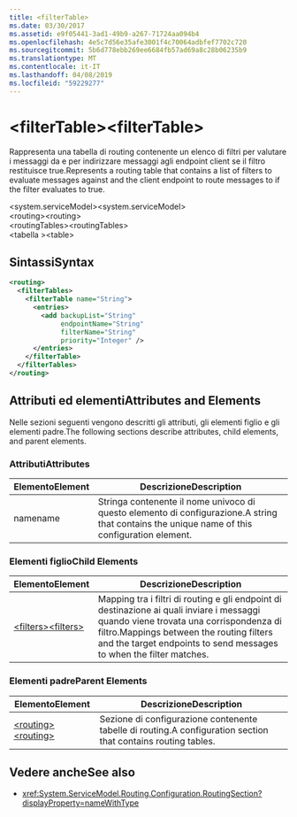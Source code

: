 ```yaml
---
title: <filterTable>
ms.date: 03/30/2017
ms.assetid: e9f05441-3ad1-49b9-a267-71724aa094b4
ms.openlocfilehash: 4e5c7d56e35afe3001f4c70064adbfef7702c720
ms.sourcegitcommit: 5b6d778ebb269ee6684fb57ad69a8c28b06235b9
ms.translationtype: MT
ms.contentlocale: it-IT
ms.lasthandoff: 04/08/2019
ms.locfileid: "59229277"
---
```

# <a name="filtertable"></a><span data-ttu-id="83532-101">\<filterTable></span><span class="sxs-lookup"><span data-stu-id="83532-101">\<filterTable></span></span>
<span data-ttu-id="83532-102">Rappresenta una tabella di routing contenente un elenco di filtri per valutare i messaggi da e per indirizzare messaggi agli endpoint client se il filtro restituisce true.</span><span class="sxs-lookup"><span data-stu-id="83532-102">Represents a routing table that contains a list of filters to evaluate messages against and the client endpoint to route messages to if the filter evaluates to true.</span></span>  
  
 <span data-ttu-id="83532-103">\<system.serviceModel></span><span class="sxs-lookup"><span data-stu-id="83532-103">\<system.serviceModel></span></span>  
<span data-ttu-id="83532-104">\<routing></span><span class="sxs-lookup"><span data-stu-id="83532-104">\<routing></span></span>  
<span data-ttu-id="83532-105">\<routingTables></span><span class="sxs-lookup"><span data-stu-id="83532-105">\<routingTables></span></span>  
<span data-ttu-id="83532-106">\<tabella ></span><span class="sxs-lookup"><span data-stu-id="83532-106">\<table></span></span>  
  
## <a name="syntax"></a><span data-ttu-id="83532-107">Sintassi</span><span class="sxs-lookup"><span data-stu-id="83532-107">Syntax</span></span>  
  
```xml  
<routing>
  <filterTables>
    <filterTable name="String">
      <entries>
        <add backupList="String"
             endpointName="String"
             filterName="String"
             priority="Integer" />
      </entries>
    </filterTable>
  </filterTables>
</routing>
```  
  
## <a name="attributes-and-elements"></a><span data-ttu-id="83532-108">Attributi ed elementi</span><span class="sxs-lookup"><span data-stu-id="83532-108">Attributes and Elements</span></span>  
 <span data-ttu-id="83532-109">Nelle sezioni seguenti vengono descritti gli attributi, gli elementi figlio e gli elementi padre.</span><span class="sxs-lookup"><span data-stu-id="83532-109">The following sections describe attributes, child elements, and parent elements.</span></span>  
  
### <a name="attributes"></a><span data-ttu-id="83532-110">Attributi</span><span class="sxs-lookup"><span data-stu-id="83532-110">Attributes</span></span>  
  
|<span data-ttu-id="83532-111">Elemento</span><span class="sxs-lookup"><span data-stu-id="83532-111">Element</span></span>|<span data-ttu-id="83532-112">Descrizione</span><span class="sxs-lookup"><span data-stu-id="83532-112">Description</span></span>|  
|-------------|-----------------|  
|<span data-ttu-id="83532-113">name</span><span class="sxs-lookup"><span data-stu-id="83532-113">name</span></span>|<span data-ttu-id="83532-114">Stringa contenente il nome univoco di questo elemento di configurazione.</span><span class="sxs-lookup"><span data-stu-id="83532-114">A string that contains the unique name of this configuration element.</span></span>|  
  
### <a name="child-elements"></a><span data-ttu-id="83532-115">Elementi figlio</span><span class="sxs-lookup"><span data-stu-id="83532-115">Child Elements</span></span>  
  
|<span data-ttu-id="83532-116">Elemento</span><span class="sxs-lookup"><span data-stu-id="83532-116">Element</span></span>|<span data-ttu-id="83532-117">Descrizione</span><span class="sxs-lookup"><span data-stu-id="83532-117">Description</span></span>|  
|-------------|-----------------|  
|[<span data-ttu-id="83532-118">\<filters></span><span class="sxs-lookup"><span data-stu-id="83532-118">\<filters></span></span>](../../../../../docs/framework/configure-apps/file-schema/wcf/filters-of-routing.md)|<span data-ttu-id="83532-119">Mapping tra i filtri di routing e gli endpoint di destinazione ai quali inviare i messaggi quando viene trovata una corrispondenza di filtro.</span><span class="sxs-lookup"><span data-stu-id="83532-119">Mappings between the routing filters and the target endpoints to send messages to when the filter matches.</span></span>|  
  
### <a name="parent-elements"></a><span data-ttu-id="83532-120">Elementi padre</span><span class="sxs-lookup"><span data-stu-id="83532-120">Parent Elements</span></span>  
  
|<span data-ttu-id="83532-121">Elemento</span><span class="sxs-lookup"><span data-stu-id="83532-121">Element</span></span>|<span data-ttu-id="83532-122">Descrizione</span><span class="sxs-lookup"><span data-stu-id="83532-122">Description</span></span>|  
|-------------|-----------------|  
|[<span data-ttu-id="83532-123">\<routing></span><span class="sxs-lookup"><span data-stu-id="83532-123">\<routing></span></span>](../../../../../docs/framework/configure-apps/file-schema/wcf/routing.md)|<span data-ttu-id="83532-124">Sezione di configurazione contenente tabelle di routing.</span><span class="sxs-lookup"><span data-stu-id="83532-124">A configuration section that contains routing tables.</span></span>|  
  
## <a name="see-also"></a><span data-ttu-id="83532-125">Vedere anche</span><span class="sxs-lookup"><span data-stu-id="83532-125">See also</span></span>

- <xref:System.ServiceModel.Routing.Configuration.RoutingSection?displayProperty=nameWithType>
